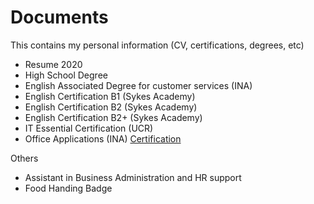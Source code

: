 # Documents

This contains my personal information (CV, certifications, degrees, etc)

- Resume 2020
- High School Degree
- English Associated Degree for customer services (INA)
- English Certification B1 (Sykes Academy)
- English Certification B2 (Sykes Academy)
- English Certification B2+ (Sykes Academy)
- IT Essential Certification (UCR)
- Office Applications (INA) [Certification](certification/AplicacionesOfimaticas.pdf)

Others
- Assistant in Business Administration and HR support
- Food Handing Badge
